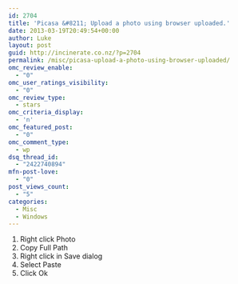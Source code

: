 ```yaml
---
id: 2704
title: 'Picasa &#8211; Upload a photo using browser uploaded.'
date: 2013-03-19T20:49:54+00:00
author: Luke
layout: post
guid: http://incinerate.co.nz/?p=2704
permalink: /misc/picasa-upload-a-photo-using-browser-uploaded/
omc_review_enable:
  - "0"
omc_user_ratings_visibility:
  - "0"
omc_review_type:
  - stars
omc_criteria_display:
  - 'n'
omc_featured_post:
  - "0"
omc_comment_type:
  - wp
dsq_thread_id:
  - "2422740894"
mfn-post-love:
  - "0"
post_views_count:
  - "5"
categories:
  - Misc
  - Windows
---
```

  1. Right click Photo
  2. Copy Full Path
  3. Right click in Save dialog
  4. Select Paste
  5. Click Ok